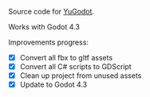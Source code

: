 Source code for [YuGodot](https://nothke.itch.io/yugodot).

Works with Godot 4.3

Improvements progress:
- [x] Convert all fbx to gltf assets
- [x] Convert all C# scripts to GDScript
- [x] Clean up project from unused assets
- [x] Update to Godot 4.3